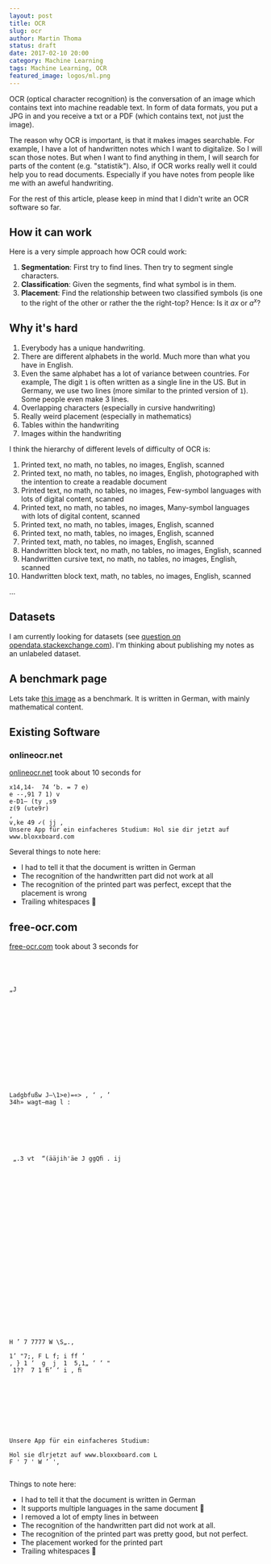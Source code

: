 ```yaml
---
layout: post
title: OCR
slug: ocr
author: Martin Thoma
status: draft
date: 2017-02-10 20:00
category: Machine Learning
tags: Machine Learning, OCR
featured_image: logos/ml.png
---
```

OCR (optical character recognition) is the conversation of an image which
contains text into machine readable text. In form of data formats, you put a
JPG in and you receive a txt or a PDF (which contains text, not just the
image).

The reason why OCR is important, is that it makes images searchable. For
example, I have a lot of handwritten notes which I want to digitalize. So I
will scan those notes. But when I want to find anything in them, I will search
for parts of the content (e.g. "statistik"). Also, if OCR works really well
it could help you to read documents. Especially if you have notes from people
like me with an aweful handwriting.

For the rest of this article, please keep in mind that I didn't write an OCR
software so far.


## How it can work

Here is a very simple approach how OCR could work:

1. **Segmentation**: First try to find lines. Then try to segment single
   characters.
2. **Classification**: Given the segments, find what symbol is in them.
3. **Placement**: Find the relationship between two classified symbols (is one
   to the right of the other or rather the the right-top? Hence: Is it $ax$ or
   $a^x$?


## Why it's hard

1. Everybody has a unique handwriting.
2. There are different alphabets in the world. Much more than what you have in
   English.
3. Even the same alphabet has a lot of variance between countries. For example,
   The digit `1` is often written as a single line in the US. But in Germany,
   we use two lines (more similar to the printed version of `1`). Some people
   even make 3 lines.
4. Overlapping characters (especially in cursive handwriting)
5. Really weird placement (especially in mathematics)
6. Tables within the handwriting
7. Images within the handwriting

I think the hierarchy of different levels of difficulty of OCR is:

1. Printed text, no math, no tables, no images, English, scanned
2. Printed text, no math, no tables, no images, English, photographed with the intention to create a readable document
3. Printed text, no math, no tables, no images, Few-symbol languages with lots of digital content, scanned
4. Printed text, no math, no tables, no images, Many-symbol languages with lots of digital content, scanned
5. Printed text, no math, no tables, images, English, scanned
6. Printed text, no math, tables, no images, English, scanned
7. Printed text, math, no tables, no images, English, scanned
8. Handwritten block text, no math, no tables, no images, English, scanned
9. Handwritten cursive text, no math, no tables, no images, English, scanned
10. Handwritten block text, math, no tables, no images, English, scanned

...


## Datasets

I am currently looking for datasets (see [question on opendata.stackexchange.com](http://opendata.stackexchange.com/q/10626/5487)). I'm thinking about publishing my
notes as an unlabeled dataset.


## A benchmark page

Lets take [this image](//martin-thoma.com/images/2017/02/scan-thoma-1-1-statistik.jpg)
as a benchmark. It is written in German, with mainly mathematical content.


## Existing Software

### onlineocr.net

[onlineocr.net](http://www.onlineocr.net/) took about 10 seconds for

```
x14,14-  74 ‘b. = 7 e) 
e --,91 7 1) v 
e-D1— (ty ,s9 
z(9 (ute9r) 
, 
v,ke 49 ✓( jj , 
Unsere App für ein einfacheres Studium: Hol sie dir jetzt auf www.bloxxboard.com 
```

Several things to note here:

* I had to tell it that the document is written in German
* The recognition of the handwritten part did not work at all
* The recognition of the printed part was perfect, except that the placement is
  wrong
* Trailing whitespaces 🙈

## free-ocr.com

[free-ocr.com](http://www.free-ocr.com/de.html) took about 3 seconds for

```
 

 

„J

 

 

 

 


 

 

Ladgbfußw J—\1>e)=«> ‚ ‘ ‚ ’
34h» wagt—mag l :

 



 

 „.3 vt  “(ääjih'äe J ggQﬁ . ij

 

 

 

 

 

 

 

 

 

 



 

H ’ 7 7777 W \S„.‚

1’ "7;, F L f; i ff ’
‚ } 1 ‘  g  j  1  5,1„ ‘ ‘ "
 1??  7 1 ﬁ’ ‘ i ‚ ﬁ 

 

 

 

 

Unsere App für ein einfacheres Studium:

Hol sie dlrjetzt auf www.bloxxboard.com L
F ' 7 ' W ’ '‚


```

Things to note here:

* I had to tell it that the document is written in German
* It supports multiple languages in the same document 🙂
* I removed a lot of empty lines in between
* The recognition of the handwritten part did not work at all.
* The recognition of the printed part was pretty good, but not perfect.
* The placement worked for the printed part
* Trailing whitespaces 🙈